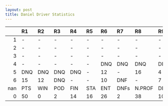 ```yaml
---
layout: post 
title: Daniel Driver Statistics
--- 
```


|     | R1   | R2   | R3   | R4   | R5   | R6   | R7   | R8     | R9   | R10   | R11   | R12   | Points   | Pos   |
|----:|:-----|:-----|:-----|:-----|:-----|:-----|:-----|:-------|:-----|:------|:------|:------|:---------|:------|
|   1 | -    | -    | -    | -    | -    | -    | -    | -      | -    | -     | -     | -     | nan      | nan   |
|   2 | -    | -    | -    | -    | -    | -    | -    | -      | -    | -     | -     | -     | nan      | nan   |
|   3 | -    | -    | -    | -    | -    | -    | -    | -      | -    | -     | 12    | -     | 0.0      | 26.0  |
|   4 | -    | -    | -    | -    | -    | DNQ  | DNQ  | DNQ    | DNQ  | DNQ   | 3     | 10    | 14.0     | 15.0  |
|   5 | DNQ  | DNQ  | DNQ  | DNQ  | -    | 12   | -    | 16     | 4    | -     | 18    | DNF   | 10.0     | 18.0  |
|   6 | 15   | 12   | DNQ  | -    | -    | 10   | DNF  | -      | 7    | 2     | 12    | 8     | 26.0     | 14.0  |
| nan | PTS  | WIN  | POD  | FIN  | STA  | ENT  | DNFs | N.PROF | DNQ  | %FIN  | PPR   | BST   | CHA      | RNK   |
|   0 | 50   | 0    | 2    | 14   | 16   | 26   | 2    | 38     | 10   | 87.5  | 1.92  | 2     | 0.0      | 28.0  |